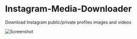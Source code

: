 # Instagram-Media-Downloader
Download Instagram public/private profiles images and videos

![Screenshot](https://github.com/Movva/Instagram-Media-Downloader/blob/master/Screenshots/v2.png)
